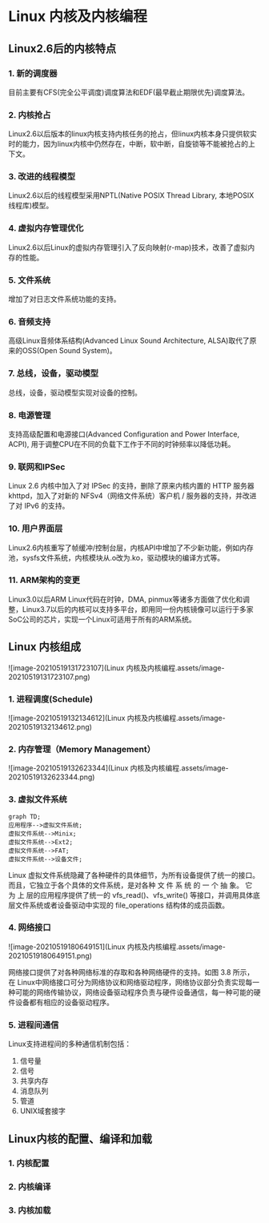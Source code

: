 # Linux 内核及内核编程

## Linux2.6后的内核特点

### 1. 新的调度器

目前主要有CFS(完全公平调度)调度算法和EDF(最早截止期限优先)调度算法。

### 2. 内核抢占

Linux2.6以后版本的linux内核支持内核任务的抢占，但linux内核本身只提供软实时的能力，因为linux内核中仍然存在，中断，软中断，自旋锁等不能被抢占的上下文。

### 3. 改进的线程模型

Linux2.6以后的线程模型采用NPTL(Native POSIX Thread Library, 本地POSIX线程库)模型。

### 4. 虚拟内存管理优化

Linux2.6以后Linux的虚拟内存管理引入了反向映射(r-map)技术，改善了虚拟内存的性能。

### 5. 文件系统

增加了对日志文件系统功能的支持。

### 6. 音频支持

高级Linux音频体系结构(Advanced Linux Sound Architecture, ALSA)取代了原来的OSS(Open Sound System)。

### 7. 总线，设备，驱动模型

总线，设备，驱动模型实现对设备的控制。

### 8. 电源管理

支持高级配置和电源接口(Advanced Configuration and Power Interface, ACPI), 用于调整CPU在不同的负载下工作于不同的时钟频率以降低功耗。

### 9. 联网和IPSec

Linux 2.6 内核中加入了对 IPSec 的支持，删除了原来内核内置的 HTTP 服务器 khttpd，加入了对新的 NFSv4（网络文件系统）客户机 / 服务器的支持，并改进了对 IPv6 的支持。

### 10. 用户界面层

Linux2.6内核重写了帧缓冲/控制台层，内核API中增加了不少新功能，例如内存池，sysfs文件系统，内核模块从.o改为.ko，驱动模块的编译方式等。

### 11. ARM架构的变更

  Linux3.0以后ARM Linux代码在时钟，DMA, pinmux等诸多方面做了优化和调整，Linux3.7以后的内核可以支持多平台，即用同一份内核镜像可以运行于多家SoC公司的芯片，实现一个Linux可适用于所有的ARM系统。

## Linux 内核组成

![image-20210519131723107](Linux 内核及内核编程.assets/image-20210519131723107.png)

### 1. 进程调度(Schedule)

![image-20210519132134612](Linux 内核及内核编程.assets/image-20210519132134612.png)

### 2. 内存管理（Memory Management）

![image-20210519132623344](Linux 内核及内核编程.assets/image-20210519132623344.png)

### 3. 虚拟文件系统

```mermaid
graph TD;
应用程序-->虚拟文件系统;
虚拟文件系统-->Minix;
虚拟文件系统-->Ext2;
虚拟文件系统-->FAT;
虚拟文件系统-->设备文件;
```

Linux 虚拟文件系统隐藏了各种硬件的具体细节，为所有设备提供了统一的接口。而且，它独立于各个具体的文件系统，是对各种 文 件 系 统 的 一 个 抽 象。 它 为 上 层的应用程序提供了统一的 vfs_read()、vfs_write() 等接口，并调用具体底层文件系统或者设备驱动中实现的 file_operations 结构体的成员函数。  

### 4. 网络接口

![image-20210519180649151](Linux 内核及内核编程.assets/image-20210519180649151.png)

网络接口提供了对各种网络标准的存取和各种网络硬件的支持。如图 3.8 所示，在 Linux中网络接口可分为网络协议和网络驱动程序，网络协议部分负责实现每一种可能的网络传输协议，网络设备驱动程序负责与硬件设备通信，每一种可能的硬件设备都有相应的设备驱动程序。  

### 5. 进程间通信

Linux支持进程间的多种通信机制包括：

1. 信号量
2. 信号
3. 共享内存
4. 消息队列
5. 管道
6. UNIX域套接字

## Linux内核的配置、编译和加载

### 1. 内核配置



### 2. 内核编译





### 3. 内核加载


